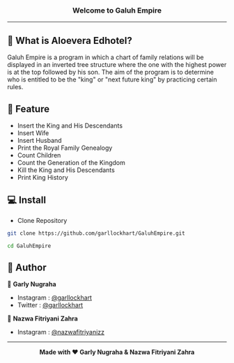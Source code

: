 ### <p align="center"><b>Welcome to Galuh Empire</b></p>

------------

## 🤔 What is Aloevera Edhotel?

Galuh Empire is a program in which a chart of family relations will be displayed in an inverted tree structure where the one with the highest power is at the top followed by his son. The aim of the program is to determine who is entitled to be the "king" or "next future king" by practicing certain rules.

## 🤨 Feature
- Insert the King and His Descendants
- Insert Wife
- Insert Husband
- Print the Royal Family Genealogy
- Count Children
- Count the Generation of the Kingdom
- Kill the King and His Descendants
- Print King History

## 💻 Install
- Clone Repository
```bash
git clone https://github.com/garllockhart/GaluhEmpire.git
```
```bash
cd GaluhEmpire
```

## 🧑 Author
👤 **Garly Nugraha**
- Instagram : <a href="https://www.instagram.com/garllockhart/">@garllockhart</a>
- Twitter : <a href="https://twitter.com/garllockhart/">@garllockhart</a>

👤 **Nazwa Fitriyani Zahra**
- Instagram : <a href="https://www.instagram.com/nazwafitriyanizz/">@nazwafitriyanizz</a>

------------

<p align="center"><b>Made with ❤️ Garly Nugraha & Nazwa Fitriyani Zahra</b></p>
